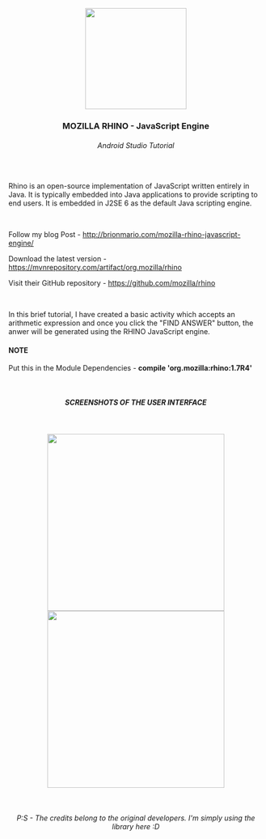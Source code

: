 <p align="center">
   <img src="https://developer.mozilla.org/@api/deki/files/832/=Rhino.jpg" width="200"/> 
</p>
 
<h3 align="center">MOZILLA RHINO - JavaScript Engine</h3>
<h6 align="center">Android Studio Tutorial</h6><br />
 
 <p>Rhino is an open-source implementation of JavaScript written entirely in Java. It is typically embedded into Java applications to provide scripting to end users. It is embedded in J2SE 6 as the default Java scripting engine.
 </p><br />
 <p>Follow my blog Post - <a href="http://brionmario.com/mozilla-rhino-javascript-engine/" target="_blank">http://brionmario.com/mozilla-rhino-javascript-engine/</a></p>
 <p>Download the latest version - <a href="https://mvnrepository.com/artifact/org.mozilla/rhino" target="_blank">https://mvnrepository.com/artifact/org.mozilla/rhino</a>
 </p>
 <p>Visit their GitHub repository - <a href="https://github.com/mozilla/rhino" target="_blank">https://github.com/mozilla/rhino</a>
 </p>
 <br />
 
 <p>In this brief tutorial, I have created a basic activity which accepts an arithmetic expression and once you click the 
 "FIND ANSWER" button, the anwer will be generated using the RHINO JavaScript engine.</p>

 <h4>NOTE</h4>
<p>Put this in the Module Dependencies - <b>compile 'org.mozilla:rhino:1.7R4'</b></p>
<br>
<h5 align="center">SCREENSHOTS OF THE USER INTERFACE</h5><br>
<p align="center">
   <img src="https://cloud.githubusercontent.com/assets/25959096/24070745/525137d8-0be9-11e7-9afb-1c4e8edf6981.png" width="350"/> 

   <img src="https://cloud.githubusercontent.com/assets/25959096/24070746/5253d402-0be9-11e7-8344-32cc46e53977.png" width="350"/> 
</p>
<br>
<h6 align="center">P:S - The credits belong to the original developers. I'm simply using the library here :D </h6>
